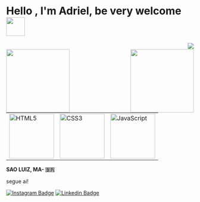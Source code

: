

# Hello , I'm  Adriel, be very welcome <img height = "50em" src = "https://pa1.narvii.com/6600/68788f7598534e8ef6dadb46cab6a194d340d312_hq.gif" />

   
<img align="right" src="https://img.shields.io/" />
</br>
<img align="left" height="170px" src="https://github-readme-stats.vercel.app/Adriel Aguiar?username=xd&count_private=true&show_icons=true&theme=radical" />
<img align="right" height="170px" src="https://github-readme-stats.vercel.app/api/top-langs/?username=leehxd&layout=compact&theme=radical&langs_count=8" />
</br>
<table>
    <tr>
        <td><img src="https://img.icons8.com/color/2x/html-5.png" width="120" alt="HTML5"></td>
        <td><img src="https://img.icons8.com/color/2x/css3.png" width="120" alt="CSS3"></td>
        <td><img src="https://img.icons8.com/nolan/2x/javascript.png" width="120" alt="JavaScript"></td>
    </tr>
 
</table>


**SAO LUIZ, MA- 🇧🇷**  
 
 segue ai! 

[![Instagram Badge](https://img.shields.io/badge/Instagram-E4405F?style=for-the-badge&logo=instagram&logoColor=white)](https://instagram.com/adriel.batista_2353?) 
[![Linkedin Badge](https://img.shields.io/badge/LinkedIn-0077B5?style=for-the-badge&logo=linkedin&logoColor=white)](https://www.linkedin.com/public-profile/settings?lipi=urn%3Ali%3Apage%3Ad_flagship3_profile_self_edit_contact-info%3BDxZC8GNfT9C4O6SUnwu%2F7Q%3D%3D)
